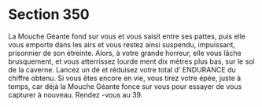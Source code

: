 # Section 350

La Mouche Géante fond sur vous et vous saisit entre ses pattes, puis elle vous emporte
dans les airs et vous restez ainsi suspendu, impuissant, prisonnier de son étreinte. Alors, à
votre grande horreur, elle vous lâche brusquement, et vous atterrissez lourde ment dix
mètres plus bas, sur le sol de la caverne. Lancez un dé et réduisez votre total d' ENDURANCE
du chiffre obtenu. Si vous êtes encore en vie, vous tirez votre épée, juste à temps, car déjà
la Mouche Géante fonce sur vous pour essayer de vous capturer  à nouveau. Rendez -vous
au 39.